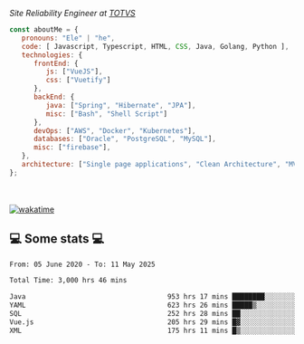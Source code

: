 <p><em>Site Reliability Engineer at <a href="https://www.totvs.com/">TOTVS</a></br>
</em></p>


```javascript
const aboutMe = {
   pronouns: "Ele" | "he",
   code: [ Javascript, Typescript, HTML, CSS, Java, Golang, Python ],
   technologies: {
      frontEnd: {
         js: ["VueJS"],
         css: ["Vuetify"]
      },
      backEnd: {
         java: ["Spring", "Hibernate", "JPA"],
         misc: ["Bash", "Shell Script"]
      },
      devOps: ["AWS", "Docker", "Kubernetes"],
      databases: ["Oracle", "PostgreSQL", "MySQL"],
      misc: ["firebase"],
   },
   architecture: ["Single page applications", "Clean Architecture", "MVC", "Microservices"],
};
```
</br></br>
[![wakatime](https://wakatime.com/badge/user/a3a8ed06-d304-4d6b-bc86-4adc418cdea7.svg)](https://wakatime.com/@a3a8ed06-d304-4d6b-bc86-4adc418cdea7)
<h2>💻 Some stats 💻</h2>

<!--START_SECTION:waka-->

```txt
From: 05 June 2020 - To: 11 May 2025

Total Time: 3,000 hrs 46 mins

Java                                   953 hrs 17 mins ████████░░░░░░░░░░░░░░░░░   31.77 %
YAML                                   623 hrs 26 mins █████▒░░░░░░░░░░░░░░░░░░░   20.78 %
SQL                                    252 hrs 28 mins ██░░░░░░░░░░░░░░░░░░░░░░░   08.41 %
Vue.js                                 205 hrs 29 mins █▓░░░░░░░░░░░░░░░░░░░░░░░   06.85 %
XML                                    175 hrs 11 mins █▒░░░░░░░░░░░░░░░░░░░░░░░   05.84 %
```

<!--END_SECTION:waka-->
